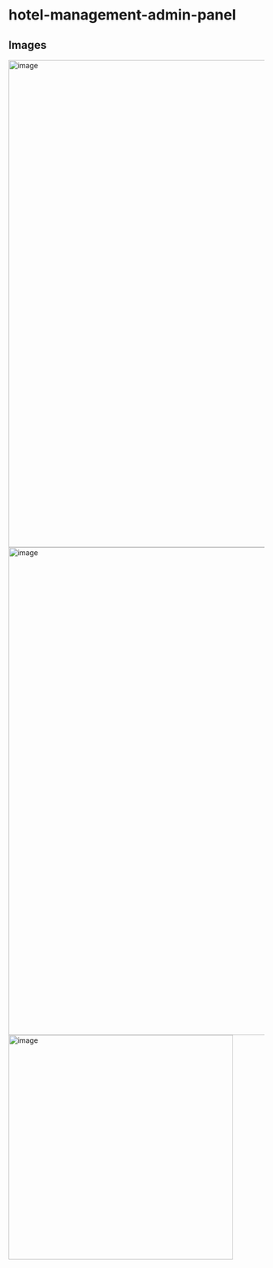 # hotel-management-admin-panel

## Images

<img width="959" alt="image" src="https://user-images.githubusercontent.com/74341725/229370215-5c382b34-25d9-4db8-85cf-0e10980ace70.png">
<img width="960" alt="image" src="https://user-images.githubusercontent.com/74341725/229370592-cbb041ab-7ed3-4517-8952-7d7b7ecf034c.png">
<img width="442" alt="image" src="https://user-images.githubusercontent.com/74341725/229371993-3b407371-1f26-4e8b-9f76-93b7eb558718.png">
